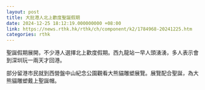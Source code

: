 ```yaml
---
layout: post
title: 大批港人北上歡度聖誕假期
date: 2024-12-25 18:12:19.000000000 +08:00
link: https://news.rthk.hk/rthk/ch/component/k2/1784968-20241225.htm
categories: rthk
---
```


聖誕假期展開，不少港人選擇北上歡度假期。西九龍站一早人頭湧湧，多人表示會到深圳玩一兩天才回港。

部分留港市民就到西營盤中山紀念公園觀看大熊貓雕塑展覽。展覽配合聖誕，為大熊貓雕塑戴上聖誕帽。
